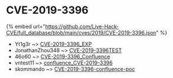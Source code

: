 # CVE-2019-3396
{% embed url="https://github.com/Live-Hack-CVE/full_database/blob/main/cves/2019/CVE-2019-3396.json" %}

* Yt1g3r ~> [CVE-2019-3396_EXP](https://www.alice-snow.ru/2019/database/cve-2019-3396/cve-2019-3396_exp-yt1g3r)
* JonathanZhou348 ~> [CVE-2019-3396TEST](https://www.alice-snow.ru/2019/database/cve-2019-3396/cve-2019-3396test-jonathanzhou348)
* 46o60 ~> [CVE-2019-3396_Confluence](https://www.alice-snow.ru/2019/database/cve-2019-3396/cve-2019-3396_confluence-46o60)
* vntest11 ~> [confluence_CVE-2019-3396](https://www.alice-snow.ru/2019/database/cve-2019-3396/confluence_cve-2019-3396-vntest11)
* skommando ~> [CVE-2019-3396-confluence-poc](https://www.alice-snow.ru/2019/database/cve-2019-3396/cve-2019-3396-confluence-poc-skommando)